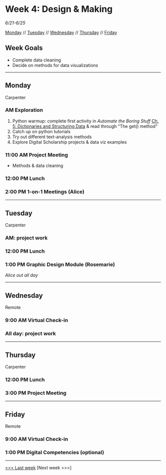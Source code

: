 # Week 4: Design & Making

*6/21-6/25*

[Monday](#monday) // [Tuesday](#tuesday) // [Wednesday](#wednesday) // [Thursday](#thursday) // [Friday](#friday)

## Week Goals
- Complete data cleaning
- Decide on methods for data visualizations

---

## Monday
Carpenter

### AM Exploration
1. Python warmup: complete first activity in *Automate the Boring Stuff* [Ch. 5: Dictionaries and Structuring Data](https://automatetheboringstuff.com/2e/chapter5/) & read through "The get() method"
2. Catch up on python tutorials
3. Try out different text-analysis methods
4. Explore Digital Scholarship projects & data viz examples

### 11:00 AM  Project Meeting
- Methods & data cleaning

### 12:00 PM  Lunch

### 2:00 PM 1-on-1 Meetings (Alice)

---

## Tuesday
Carpenter

### AM: project work

### 12:00 PM  Lunch

### 1:00 PM  Graphic Design Module (Rosemarie)

*Alice out all day*

---

## Wednesday
Remote

### 9:00 AM Virtual Check-in

### All day: project work

---

## Thursday
Carpenter

### 12:00 PM  Lunch

### 3:00 PM  Project Meeting 

---

## Friday
Remote

### 9:00 AM  Virtual Check-in

### 1:00 PM  Digital Competencies (optional)

---

[<<< Last week](/03-text.md) [Next week >>>]
